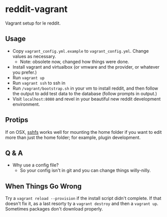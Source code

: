 reddit-vagrant
==============

Vagrant setup for le reddit.


Usage
-----

* Copy `vagrant_config.yml.example` to `vagrant_config.yml`. Change values as necessary.
    * Note: obsolete now, changed how things were done.
* Install vagrant and virtualbox (or vmware and the provider, or whatever you prefer.)
* Run `vagrant up`
* Run `vagrant ssh` to ssh in
* Run `/vagrant/bootstrap.sh` in your vm to install reddit, and then follow the output to add test data to the database
   (follow prompts in output.)
* Visit `localhost:8080` and revel in your beautiful new reddit development environment.


Protips
-------

If on OSX, [sshfs](http://osxfuse.github.io/) works well for mounting the home folder if you
want to edit more than just the home folder; for example, plugin development.

Q & A
-----

* Why use a config file?
  * So your config isn't in git and you can change things willy-nilly.


When Things Go Wrong
--------------------

Try a `vagrant reload --provision` if the install script didn't complete. If that doesn't fix
it, as a last resorty ty a `vagrant destroy` and then a `vagrant up`. Sometimes packages don't
download properly.

